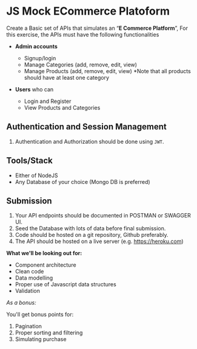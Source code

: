 # JS Mock ECommerce Platoform

Create a Basic set of APIs that simulates an “**E Commerce Platform**”, For this exercise, the APIs must have the following functionalities 

- **Admin accounts** 
  - Signup/login
  - Manage Categories (add, remove, edit, view)
  - Manage Products (add, remove, edit, view) *Note that all products should have at least one category

- **Users** who can
  - Login and Register
  - View Products and Categories

## Authentication and Session Management

1. Authentication and Authorization should be done using `JWT`.

## Tools/Stack

- Either of NodeJS
- Any Database of your choice (Mongo DB is preferred)

## Submission

1. Your API endpoints should be documented in POSTMAN or SWAGGER UI.
2. Seed the Database with lots of data before final submission.
3. Code should be hosted on a git repository, Github preferably.
4. The API should be hosted on a live server (e.g. https://heroku.com)

**What we'll be looking out for:**

- Component architecture
- Clean code
- Data modelling
- Proper use of Javascript data structures
- Validation

_As a bonus:_

You'll get bonus points for:
1. Pagination
2. Proper sorting and filtering
3. Simulating purchase
